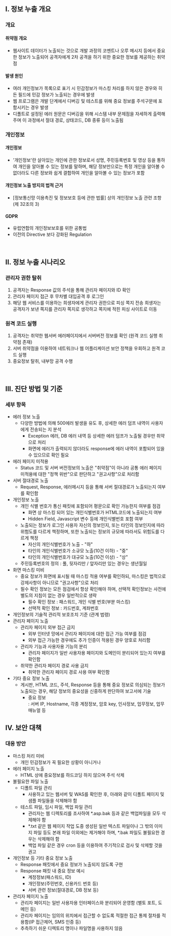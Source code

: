 ## I. 정보 누출 개요
### 개요
#### 취약점 개요
- 웹사이트 데이터가 노출되는 것으로 개발 과정의 코멘트나 오루 메시지 등에서 중요한 정보가 노출되어 공격자에게 2차 공격을 하기 위한 중요한 정보를 제공하는 취약점

#### 발생 원인
- 여러 개인정보가 목록으로 표기 시 민감정보가 마스킹 처리를 하지 않은 경우와 히든 필드에 민감 정보가 노출되는 경우에 발생
- 웹 프로그램은 개발 단계에서 디버깅 및 테스트를 위해 중요 정보를 주석구문에 포함시키는 경우 발생
- 디폴트로 설정된 에러 원문은 디버깅을 위해 시스템 내부 문제점을 자세하게 출력해주며 이 과정에서 절대 경로, 상태코드, DB 종류 등이 노출됨

### 개인정보
#### 개인정보
- '개인정보'란 살아있는 개인에 관한 정보로서 성명, 주민등록번호 및 영상 등을 통하여 개인을 알아볼 수 있는 정보를 말하며, 해당 정보만으로는 특정 개인을 알아볼 수 없더라도 다른 정보와 쉽게 결합하여 개인을 알아볼 수 있는 정보가 포함

#### 개인정보 노출 방지의 법적 근거
- [정보통신망 이용촉진 및 정보보호 등에 관한 법률] 상의 개인정보 노출 관련 조항 (제 32조의 3)

#### GDPR
- 유럽연합의 개인정보보호를 위한 공통법
- 이전의 Directive 보다 강화된 Regulation

<br>

## II. 정보 누출 시나리오
### 관리자 권한 탈취
1. 공격자는 Response 값의 주석을 통해 관리자 페이지와 ID 확인
2. 관리자 페이지 접근 후 무차별 대입공격 후 로그인
3. 해당 웹 서비스를 이용하는 희생자에게 관리자 권한으로 피싱 쪽지 전송
희생자는 공격자가 보낸 쪽지를 관리자 쪽지로 생각하고 쪽지에 적힌 피싱 사이트로 이동

### 원격 코드 실행
1. 공격자는 취약한 웹서버 에러페이지에서 서버버전 정보를 확인 (원격 코드 실행 취약점 존재)
2. 서버 취약점을 이용하여 네트워크나 웹 어플리케이션 보안 정책을 우회하고 원격 코드 실행
3. 중요정보 탈취, 내부망 공격 수행 

<br>

## III. 진단 방법 및 기준 
### 세부 항목
- 에러 정보 노출
    - 다양한 방법에 의해 500에러 발생을 유도 후, 상세한 에러 덤프 내역이 사용자에게 전송되는 지 분석
        - Exception 에러, DB 에러 내역 등 상세한 에러 덤프가 노출될 경우만 취약으로 처리
        - 화면에 에러가 출력되지 않더라도 response에 에러 내역이 포함되어 있을 수 있으므로 확인 필요
- 에러 페이지 미적용
    - Status 코드 및 서버 버전정보의 노출은 "취약점"이 아니라 공통 에러 페이지 미적용에 대한 "정책 위반"으로 판단하고 "권고사항"으로 처리함
- 서버 절대경로 노출
    - Request, Response, 에러메시지 등을 통해 서버 절대경로가 노출되는지 여부를 확인함
- 개인정보 노출
    - 개인 식별 번호가 통신 패킷에 포함되어 평문으로 확인 가능한지 여부를 점검
        - 화면 상 마스킹 되어 있는 개인식별번호가 HTML코드에 노출되는지 여부
        - Hidden Field, Javascript 변수 등에 개인식별번호 포함 여부
    - 노출되는 정보가 로그인 사용자 자신의 정보인지, 또는 타인의 정보인지에 따라 위험도를 다르게 책정하며, 또한 노출되는 정보의 규모에 따라서도 위험도를 다르게 책정
        - 자신의 개인식별번호가 노출 - "하"
        - 타인의 개인식별번호가 소규모 노출(10건 이하) - "중"
        - 타인의 개인식별번호가 대규모 노출(10건 이상) - "상"
    - 주민등록번호의 정의 : 풀, 뒷자리만 / 앞자리만 있는 경우는 생년월일
- 화면 마스킹 미비
    - 중요 정보가 화면에 표시될 때 마스킹 적용 여부를 확인하되, 마스킹은 법적으로 강제사항이 아니므로 "권고사항"으로 처리
    - 필수 확인 정보는 모든 점검에서 항상 확인해야 하며, 선택적 확인정보는 사전에 별도의 지침이 없는 경우 일반적으로 생략
        - 필수 확인 정보 : 패스워드, 개인 식별 번호(부분 마스킹)
        - 선택적 확인 정보 : 카드번호, 계좌번호
- 개인정보의 기술적 관리적 보호조치 기준 (관계 법령)
- 관리자 페이지 노출
    - 관리자 페이지 외부 접근 금지
        - 외부 인터넷 망에서 관리자 페이지에 대한 접근 가능 여부를 점검
        - 외부 접근 가능한 경우에도 추가 인증이 적용된 경우 양호로 처리함
    - 관리자 기능과 사용자용 기능의 분리
        - 관리자 페이지가 일반 사용자용 페이지와 도메인이 분리되어 있는지 여부를 확인함
    - 취약한 관리자 페이지 경로 사용 금지
        - 취약한 관리자 페이지 경로 사용 여부 확인함
- 기타 중요 정보 노출
    - 게시판, HTML 코드, 주석, Response 등을 통해 중요 정보로 의심되는 정보가 노출되는 경우, 해당 정보의 중요성을 신중하게 판단하여 보고서에 기술
        - 중요 정보  
        : 서버 IP, Hostname, 각종 계정정보, 암호 key, 인사정보, 업무정보, 업무 매뉴얼 등


## IV. 보안 대책
### 대응 방안
- 마스킹 처리 미비
    - 개인 민감정보가 꼭 필요한 상황이 아니거나 
- 에러 페이지 노출
    - HTML 상에 중요정보를 하드코딩 하지 않으며 주석 삭제
- 불필요한 파일 노출
    - 디폴트 파일 관리
        - 사용하고 있는 웹서버 및 WAS를 확인한 후, 아래와 같이 디폴트 페이지 및 샘플 파일들을 삭제해야 함
    - 테스트 파일, 임시 파일, 백업 파일 관리
        - 관리자는 웹 디렉토리를 조사하여 *.asp.bak 등과 같은 백업파일을 모두 삭제해야 함
        - *.txt 같은 웹 페이지 작업 도중 생성된 일반 텍스트 파일이나 그 밖의 이미지 파일 등도 본래 파일 이외에는 제거해야 하며, *.bak 파일도 불필요한 경우는 삭제해야 함
        - 백업 파일 같은 경우 cron 등을 이용하여 주기적으로 검사 및 삭제할 것을 권고
- 개인정보 등 기타 중요 정보 노출
    - Response 패킷에서 중요 정보가 노출되지 않도록 구현
    - Response 패킷 내 중요 정보 예시
        - 계정정보(패스워드, ID)
        - 개인정보(주민번호, 신용카드 번호 등)
        - 서버 관련 정보(절대경로, DB 정보 등)
- 관리자 페이지 노출
    - 관리자 페이지는 일반 사용자용 인터페이스와 분리되어 운영함 (별토 포트, 도메인 등)
    - 관리자 페이지는 임의의 위치에서 접근할 수 없도록 적절한 접근 통제 절차를 적용함(IP 접근제어, SMS 인증 등)
    - 추측하기 쉬운 디렉토리 명이나 파일명을 사용하지 않음
